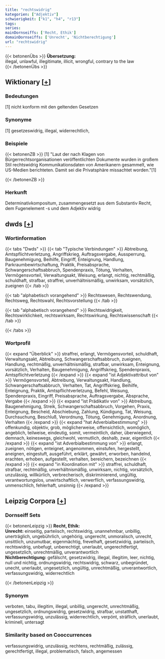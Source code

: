 ```yaml
---
title: "rechtswidrig"
kategorien: ["Adjektiv"]
schwierigkeit: ["k1", "h4", "r13"]
tags:
series:
mainDornseiffs: ['Recht, Ethik']
domainDornseiffs: ['Unrecht', 'Nichtberechtigung']
url: "rechtswidrig"
---
```


{{< betonenÜbs >}}
**Übersetzung:**  
illegal, unlawful, illegitimate, illicit, wrongful, contrary to the law  
{{< /betonenÜbs >}}

## Wiktionary [[+](https://de.wiktionary.org/wiki/rechtswidrig)]

### Bedeutungen
[1] nicht konform mit den geltenden Gesetzen  

### Synonyme
[1] gesetzeswidrig, illegal, widerrechtlich,  

### Beispiele
{{< betonenZB >}}
[1] "Laut der nach Klagen von Bürgerrechtsorganisationen veröffentlichten Dokumente wurden in großem Stil rechtswidrig Kommunikationsdaten von Amerikanern gesammelt, wie US-Medien berichteten. Damit sei die Privatsphäre missachtet worden."[1]  

{{< /betonenZB >}}
### Herkunft
Determinativkompositum, zusammengesetzt aus dem Substantiv Recht, dem Fugenelement -s und dem Adjektiv widrig  



## dwds [[+](https://www.dwds.de/wb/rechtswidrig)]

### Wortinformation
{{< tabs "Dwds" >}}
{{< tab "Typische Verbindungen" >}}
Abtreibung, Amtspflichtverletzung, Angriffskrieg, Auftragsvergabe, Aussperrung, Baugenehmigung, Beihilfe, Eingriff, Enteignung, Handlung, Parkraumbewirtschaftung, Praktik, Preisabsprache, Schwangerschaftsabbruch, Spendenpraxis, Tötung, Verhalten, Vermögensvorteil, Verwaltungsakt, Weisung, erlangt, nichtig, rechtmäßig, schuldhaft, strafbar, straffrei, unverhältnismäßig, unwirksam, vorsätzlich, zueignen
{{< /tab >}}

{{< tab "alphabetisch vorangehend" >}}
Rechtswesen, Rechtswendung, Rechtsweg, Rechtswahl, Rechtsvorstellung
{{< /tab >}}

{{< tab "alphabetisch vorangehend" >}}
Rechtswidrigkeit, Rechtswirklichkeit, rechtswirksam, Rechtswirkung, Rechtswissenschaft
{{< /tab >}}

{{< /tabs >}}

### Wortprofil
{{< expand "Überblick" >}} straffrei, erlangt, Vermögensvorteil, schuldhaft, Verwaltungsakt, Abtreibung, Schwangerschaftsabbruch, zueignen, Handlung, rechtmäßig, unverhältnismäßig, strafbar, unwirksam, Enteignung, vorsätzlich, Verhalten, Baugenehmigung, Angriffskrieg, Spendenpraxis, Amtspflichtverletzung {{< /expand >}}
{{< expand "ist Adjektivattribut von" >}} Vermögensvorteil, Abtreibung, Verwaltungsakt, Handlung, Schwangerschaftsabbruch, Verhalten, Tat, Angriffskrieg, Beihilfe, Enteignung, Praktik, Amtspflichtverletzung, Befehl, Weisung, Spendenpraxis, Eingriff, Preisabsprache, Auftragsvergabe, Absprache, Vergabe {{< /expand >}}
{{< expand "ist Prädikativ von" >}} Abtreibung, Baugenehmigung, Streik, Schwangerschaftsabbruch, Vorgehen, Praxis, Enteignung, Bescheid, Abschiebung, Zahlung, Kündigung, Tat, Weisung, Durchsuchung, Beschluß, Verordnung, Tötung, Genehmigung, Anordnung, Verhalten {{< /expand >}}
{{< expand "hat Adverbialbestimmung" >}} offenkundig, objektiv, grob, möglicherweise, offensichtlich, womöglich, angeblich, teilweise, eindeutig, somit, vermeintlich, daher, überwiegend, demnach, keineswegs, gleichwohl, vermutlich, deshalb, zwar, eigentlich {{< /expand >}}
{{< expand "ist Adverbialbestimmung von" >}} erlangt, zueignen, nötigen, enteignet, angenommen, einstufen, hergestellt, aneignen, eingestuft, ausgeführt, erklärt, gewährt, erworben, handelnd, erachten, erhoben, aufgestellt, verhalten, bereichern, bezeichnen {{< /expand >}}
{{< expand "in Koordination mit" >}} straffrei, schuldhaft, strafbar, rechtmäßig, unverhältnismäßig, unwirksam, nichtig, vorsätzlich, unzulässig, willkürlich, verbrecherisch, diskriminierend, ungültig, verantwortungslos, unwirtschaftlich, verwerflich, verfassungswidrig, unmenschlich, fehlerhaft, unsinnig {{< /expand >}}

## Leipzig Corpora [[+](https://corpora.uni-leipzig.de/en/res?word=rechtswidrig&corpusId=deu_newscrawl-public_2018)]

### Dornseiff Sets
{{< betonenLeipzig >}}
**Recht, Ethik:**  
**Unrecht:** einseitig, parteiisch, rechtswidrig, unannehmbar, unbillig, unerträglich, ungebührlich, ungehörig, ungerecht, unmoralisch, unrecht, unsittlich, unzumutbar, eigenmächtig, frevelhaft, gesetzwidrig, parteiisch, rechtswidrig, unbefugt, unberechtigt, unerlaubt, ungerechtfertigt, ungesetzlich, unrechtmäßig, unverantwortlich  
**Nichtberechtigung:** gefälscht, gesetzwidrig, illegal, illegitim, leer, nichtig, null und nichtig, ordnungswidrig, rechtswidrig, schwarz, unbegründet, unecht, unerlaubt, ungesetzlich, ungültig, unrechtmäßig, unverantwortlich, verfassungswidrig, widerrechtlich  

{{< /betonenLeipzig >}}

### Synonym
verboten, tabu, illegitim, illegal, unbillig, ungerecht, unrechtmäßig, ungesetzlich, ordnungswidrig, gesetzwidrig, strafbar, unstatthaft, verfassungswidrig, unzulässig, widerrechtlich, verpönt, sträflich, unerlaubt, kriminell, untersagt


### Similarity based on Cooccurrences
verfassungswidrig, unzulässig, rechtens, rechtmäßig, zulässig, gerechtfertigt, illegal, problematisch, falsch, angemessen

